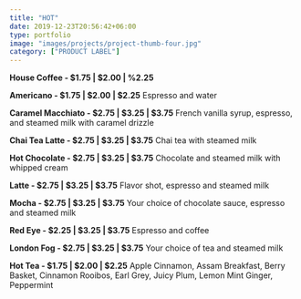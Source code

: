 ```yaml
---
title: "HOT"
date: 2019-12-23T20:56:42+06:00
type: portfolio
image: "images/projects/project-thumb-four.jpg"
category: ["PRODUCT LABEL"]
---
```


**House Coffee - $1.75 | $2.00 | %2.25**

**Americano - $1.75 | $2.00 | $2.25**
Espresso and water

**Caramel Macchiato - $2.75 | $3.25 | $3.75**
French vanilla syrup, espresso, and steamed milk with caramel drizzle

**Chai Tea Latte - $2.75 | $3.25 | $3.75**
Chai tea with steamed milk

**Hot Chocolate - $2.75 | $3.25 | $3.75**
Chocolate and steamed milk with whipped cream

**Latte - $2.75 | $3.25 | $3.75**
Flavor shot, espresso and steamed milk

**Mocha - $2.75 | $3.25 | $3.75**
Your choice of chocolate sauce, espresso and steamed milk

**Red Eye - $2.25 | $3.25 | $3.75**
Espresso and coffee

**London Fog - $2.75 | $3.25 | $3.75**
Your choice of tea and steamed milk

**Hot Tea - $1.75 | $2.00 | $2.25**
Apple Cinnamon, Assam Breakfast, Berry Basket, Cinnamon Rooibos, Earl Grey, Juicy Plum, Lemon Mint Ginger, Peppermint
